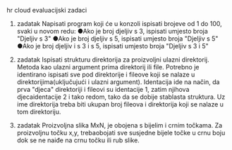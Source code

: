 hr cloud evaluacijski zadaci

1. zadatak
Napisati program koji će u konzoli ispisati brojeve od 1 do 100, svaki u novom redu:
●Ako je broj djeljiv s 3, ispisati umjesto broja "Djeljiv s 3"
●Ako je broj djeljiv s 5, ispisati umjesto broja "Djeljiv s 5"
●Ako je broj djeljiv i s 3 i s 5, ispisati umjesto broja "Djeljiv s 3 i 5"

2. zadatak
Ispisati strukturu direktorija za proizvoljni ulazni direktorij.
Metoda kao ulazni argument prima direktorij ili file.
Potrebno je identirano ispisati sve pod direktorije i fileove koji se nalaze u direktorijima(uključujući i ulazni argument).
Identacija ide na način, da prva "djeca" direktoriji i fileovi su identacije 1, zatim njihova djecaidentacije 2 i tako redom, tako da se dobije stablasta struktura.
Uz ime direktorija treba biti ukupan broj fileova i direktorija koji se nalaze u tom direktoriju​.

3. zadatak
Proizvoljna slika MxN, je obojena s bijelim i crnim točkama. 
Za proizvoljnu točku x,y, trebaobojati sve susjedne bijele točke u crnu boju dok se ne naiđe na crnu točku ili rub slike.

